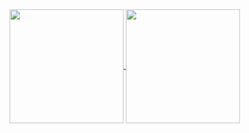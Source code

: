 <a href="https://github.com/prrThr/github-readme-stats">
  <img height=200 align="center" src=![Anurag's GitHub stats](https://github-readme-stats.vercel.app/api?username=prrThr&show_icons=true&theme=transparent) />
</a>
<a href="https://github.com/prrThr/convoychat">
  <img height=200 align="center" src="https://github-readme-stats.vercel.app/api/top-langs/?username=prrThr&theme=transparent&layout=compact" />
</a>
